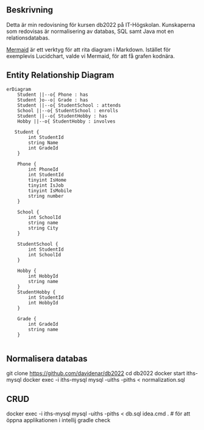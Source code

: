 ## Beskrivning

Detta är min redovisning för kursen db2022 på IT-Högskolan. Kunskaperna som redovisas är normalisering av databas, SQL samt Java mot en relationsdatabas.

[Mermaid](https://mermaid-js.github.io/mermaid/#/entityRelationshipDiagram) är ett verktyg för att rita diagram i Markdown. Istället för exemplevis Lucidchart, valde vi Mermaid, för att få grafen kodnära.


## Entity Relationship Diagram

```mermaid
erDiagram
    Student ||--o{ Phone : has
    Student }o--o| Grade : has
    Student ||--o{ StudentSchool : attends
    School ||--o{ StudentSchool : enrolls
    Student ||--o{ StudentHobby : has
    Hobby ||--o{ StudentHobby : involves

   Student {
        int StudentId
        string Name
        int GradeId
    }
    
    Phone {
        int PhoneId
        int StudentId
        tinyint IsHome 
        tinyint IsJob
        tinyint IsMobile
        string number
    }
    
    School {
        int SchoolId
        string name
        string City
    }
    
    StudentSchool {
        int StudentId
        int SchoolId
    }
    
    Hobby {
        int HobbyId
        string name
    }
    StudentHobby {
        int StudentId
        int HobbyId
    }
    
    Grade {
        int GradeId
        string name
    }
    
```

## Normalisera databas

git clone https://github.com/davidenar/db2022
cd db2022
docker start iths-mysql
docker exec -i iths-mysql mysql -uiths -piths < normalization.sql

## CRUD

docker exec -i iths-mysql mysql -uiths -piths < db.sql
idea.cmd . # för att öppna applikationen i intellij
gradle check 




